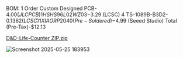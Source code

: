 BOM:
1 Order Custom Designed PCB-$4.00 (JLCPCB)
1 HS HS96L02WZ03-$3.29 (LCSC)
4 TS-1089B-B3D2-$0.1362 (LCSC)
1 XIAO RP2040 (Pre-Soldered)-$4.99 (Seeed Studio)
Total (Pre-Tax)-$12.13




[D&D-Life-Counter ZIP.zip](https://github.com/user-attachments/files/20433336/D.D-Life-Counter.ZIP.zip)

![Screenshot 2025-05-25 183953](https://github.com/user-attachments/assets/976c7219-fbea-48ef-8153-2ad0eb82dc8d)
